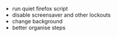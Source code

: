 
- run quiet firefox script
- disable screensaver and other lockouts
- change background
- better organise steps